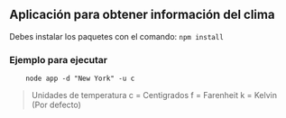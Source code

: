 ## Aplicación para obtener información del clima

Debes instalar los paquetes con el comando: ```npm install```

### Ejemplo para ejecutar

```
    node app -d "New York" -u c
```
> Unidades de temperatura
    c = Centigrados
    f = Farenheit
    k = Kelvin (Por defecto)